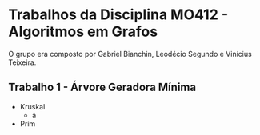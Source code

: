 # Trabalhos da Disciplina MO412 - Algoritmos em Grafos

O grupo era composto por Gabriel Bianchin, Leodécio Segundo e Vinícius Teixeira.

## Trabalho 1 - Árvore Geradora Mínima
* Kruskal
	* a 
* Prim
